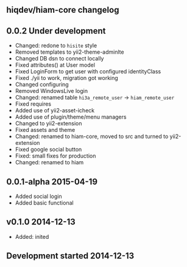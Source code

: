 hiqdev/hiam-core changelog
--------------------------

## 0.0.2 Under development

- Changed: redone to `hisite` style
- Removed templates to yii2-theme-adminlte
- Changed DB dsn to connect locally
- Fixed attributes() at User model
- Fixed LoginForm to get user with configured identityClass
- Fixed ./yii to work, migration got working
- Changed configuring
- Removed WindowsLive login
- Changed: renamed table `hi3a_remote_user` -> `hiam_remote_user`
- Fixed requires
- Added use of yii2-asset-icheck
- Added use of plugin/theme/menu managers
- Changed to yii2-extension
- Fixed assets and theme
- Changed: renamed to hiam-core, moved to src and turned to yii2-extension
- Fixed google social button
- Fixed: small fixes for production
- Changed: renamed to hiam

## 0.0.1-alpha 2015-04-19

- Added social login
- Added basic functional

## v0.1.0 2014-12-13

- Added: inited

## Development started 2014-12-13

